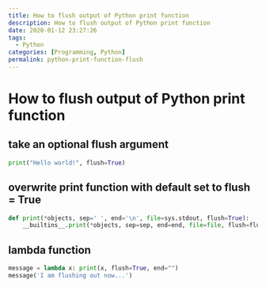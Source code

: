 ```yaml
---
title: How to flush output of Python print function
description: How to flush output of Python print function
date: 2020-01-12 23:27:26
tags:
  - Python
categories: [Programming, Python]
permalink: python-print-function-flush
---
```


# How to flush output of Python print function

## take an optional flush argument

```python
print("Hello world!", flush=True)
```

## overwrite print function with default set to flush = True

```python
def print(*objects, sep=' ', end='\n', file=sys.stdout, flush=True):
    __builtins__.print(*objects, sep=sep, end=end, file=file, flush=flush)
```

## lambda function

```python
message = lambda x: print(x, flush=True, end="")
message('I am flushing out now...')
```
